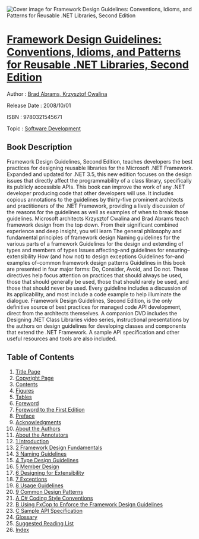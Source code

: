 ![Cover image for Framework Design Guidelines: Conventions, Idioms, and Patterns for Reusable .NET Libraries, Second Edition](https://imgdetail.ebookreading.net/cover/cover/software_development/EB9780321545671.jpg)

[Framework Design Guidelines: Conventions, Idioms, and Patterns for Reusable .NET Libraries, Second Edition](https://ebookreading.net/view/book/Framework+Design+Guidelines%3A+Conventions%2C+Idioms%2C+and+Patterns+for+Reusable+.NET+Libraries%2C+Second+Edition-EB9780321545671_1.html "Framework Design Guidelines: Conventions, Idioms, and Patterns for Reusable .NET Libraries, Second Edition")
====================================================================================================================

Author : [Brad Abrams](https://ebookreading.net/search/author/Brad+Abrams),[ Krzysztof Cwalina](https://ebookreading.net/search/author/+Krzysztof+Cwalina)

Release Date : 2008/10/01

ISBN : 9780321545671

Topic : [Software Development](https://ebookreading.net/search/category/software-development)

Book Description
-----------------

Framework Design Guidelines, Second Edition, teaches developers the best practices for designing reusable libraries for the Microsoft .NET Framework. Expanded and updated for .NET 3.5, this new edition focuses on the design issues that directly affect the programmability of a class library, specifically its publicly accessible APIs.
This book can improve the work of any .NET developer producing code that other developers will use. It includes copious annotations to the guidelines by thirty-five prominent architects and practitioners of the .NET Framework, providing a lively discussion of the reasons for the guidelines as well as examples of when to break those guidelines.
Microsoft architects Krzysztof Cwalina and Brad Abrams teach framework design from the top down. From their significant combined experience and deep insight, you will learn
The general philosophy and fundamental principles of framework design
Naming guidelines for the various parts of a framework
Guidelines for the design and extending of types and members of types
Issues affecting–and guidelines for ensuring–extensibility
How (and how not) to design exceptions
Guidelines for–and examples of–common framework design patterns
Guidelines in this book are presented in four major forms: Do, Consider, Avoid, and Do not. These directives help focus attention on practices that should always be used, those that should generally be used, those that should rarely be used, and those that should never be used. Every guideline includes a discussion of its applicability, and most include a code example to help illuminate the dialogue.
Framework Design Guidelines, Second Edition, is the only definitive source of best practices for managed code API development, direct from the architects themselves.
A companion DVD includes the Designing .NET Class Libraries video series, instructional presentations by the authors on design guidelines for developing classes and components that extend the .NET Framework. A sample API specification and other useful resources and tools are also included.
              
Table of Contents
-----------------

1. [Title Page](https://ebookreading.net/view/book/Framework+Design+Guidelines%3A+Conventions%2C+Idioms%2C+and+Patterns+for+Reusable+.NET+Libraries%2C+Second+Edition-EB9780321545671_2.html#title)
1. [Copyright Page](https://ebookreading.net/view/book/Framework+Design+Guidelines%3A+Conventions%2C+Idioms%2C+and+Patterns+for+Reusable+.NET+Libraries%2C+Second+Edition-EB9780321545671_2.html#copy)
1. [Contents](https://ebookreading.net/view/book/Framework+Design+Guidelines%3A+Conventions%2C+Idioms%2C+and+Patterns+for+Reusable+.NET+Libraries%2C+Second+Edition-EB9780321545671_2.html#fm1)
1. [Figures](https://ebookreading.net/view/book/Framework+Design+Guidelines%3A+Conventions%2C+Idioms%2C+and+Patterns+for+Reusable+.NET+Libraries%2C+Second+Edition-EB9780321545671_2.html#fm2)
1. [Tables](https://ebookreading.net/view/book/Framework+Design+Guidelines%3A+Conventions%2C+Idioms%2C+and+Patterns+for+Reusable+.NET+Libraries%2C+Second+Edition-EB9780321545671_2.html#fm3)
1. [Foreword](https://ebookreading.net/view/book/Framework+Design+Guidelines%3A+Conventions%2C+Idioms%2C+and+Patterns+for+Reusable+.NET+Libraries%2C+Second+Edition-EB9780321545671_2.html#fm4)
1. [Foreword to the First Edition](https://ebookreading.net/view/book/Framework+Design+Guidelines%3A+Conventions%2C+Idioms%2C+and+Patterns+for+Reusable+.NET+Libraries%2C+Second+Edition-EB9780321545671_2.html#fm5)
1. [Preface](https://ebookreading.net/view/book/Framework+Design+Guidelines%3A+Conventions%2C+Idioms%2C+and+Patterns+for+Reusable+.NET+Libraries%2C+Second+Edition-EB9780321545671_2.html#fm6)
1. [Acknowledgments](https://ebookreading.net/view/book/Framework+Design+Guidelines%3A+Conventions%2C+Idioms%2C+and+Patterns+for+Reusable+.NET+Libraries%2C+Second+Edition-EB9780321545671_2.html#ack)
1. [About the Authors](https://ebookreading.net/view/book/Framework+Design+Guidelines%3A+Conventions%2C+Idioms%2C+and+Patterns+for+Reusable+.NET+Libraries%2C+Second+Edition-EB9780321545671_2.html#about)
1. [About the Annotators](https://ebookreading.net/view/book/Framework+Design+Guidelines%3A+Conventions%2C+Idioms%2C+and+Patterns+for+Reusable+.NET+Libraries%2C+Second+Edition-EB9780321545671_2.html#anno)
1. [1 Introduction](https://ebookreading.net/view/book/Framework+Design+Guidelines%3A+Conventions%2C+Idioms%2C+and+Patterns+for+Reusable+.NET+Libraries%2C+Second+Edition-EB9780321545671_3.html#ch1)
1. [2 Framework Design Fundamentals](https://ebookreading.net/view/book/Framework+Design+Guidelines%3A+Conventions%2C+Idioms%2C+and+Patterns+for+Reusable+.NET+Libraries%2C+Second+Edition-EB9780321545671_4.html#ch2)
1. [3 Naming Guidelines](https://ebookreading.net/view/book/Framework+Design+Guidelines%3A+Conventions%2C+Idioms%2C+and+Patterns+for+Reusable+.NET+Libraries%2C+Second+Edition-EB9780321545671_5.html#ch3)
1. [4 Type Design Guidelines](https://ebookreading.net/view/book/Framework+Design+Guidelines%3A+Conventions%2C+Idioms%2C+and+Patterns+for+Reusable+.NET+Libraries%2C+Second+Edition-EB9780321545671_6.html#ch4)
1. [5 Member Design](https://ebookreading.net/view/book/Framework+Design+Guidelines%3A+Conventions%2C+Idioms%2C+and+Patterns+for+Reusable+.NET+Libraries%2C+Second+Edition-EB9780321545671_7.html#ch5)
1. [6 Designing for Extensibility](https://ebookreading.net/view/book/Framework+Design+Guidelines%3A+Conventions%2C+Idioms%2C+and+Patterns+for+Reusable+.NET+Libraries%2C+Second+Edition-EB9780321545671_8.html#ch6)
1. [7 Exceptions](https://ebookreading.net/view/book/Framework+Design+Guidelines%3A+Conventions%2C+Idioms%2C+and+Patterns+for+Reusable+.NET+Libraries%2C+Second+Edition-EB9780321545671_9.html#ch7)
1. [8 Usage Guidelines](https://ebookreading.net/view/book/Framework+Design+Guidelines%3A+Conventions%2C+Idioms%2C+and+Patterns+for+Reusable+.NET+Libraries%2C+Second+Edition-EB9780321545671_10.html#ch8)
1. [9 Common Design Patterns](https://ebookreading.net/view/book/Framework+Design+Guidelines%3A+Conventions%2C+Idioms%2C+and+Patterns+for+Reusable+.NET+Libraries%2C+Second+Edition-EB9780321545671_11.html#ch9)
1. [A C# Coding Style Conventions](https://ebookreading.net/view/book/Framework+Design+Guidelines%3A+Conventions%2C+Idioms%2C+and+Patterns+for+Reusable+.NET+Libraries%2C+Second+Edition-EB9780321545671_12.html#app1)
1. [B Using FxCop to Enforce the Framework Design Guidelines](https://ebookreading.net/view/book/Framework+Design+Guidelines%3A+Conventions%2C+Idioms%2C+and+Patterns+for+Reusable+.NET+Libraries%2C+Second+Edition-EB9780321545671_13.html#app2)
1. [C Sample API Specification](https://ebookreading.net/view/book/Framework+Design+Guidelines%3A+Conventions%2C+Idioms%2C+and+Patterns+for+Reusable+.NET+Libraries%2C+Second+Edition-EB9780321545671_14.html#app3)
1. [Glossary](https://ebookreading.net/view/book/Framework+Design+Guidelines%3A+Conventions%2C+Idioms%2C+and+Patterns+for+Reusable+.NET+Libraries%2C+Second+Edition-EB9780321545671_15.html#gloss)
1. [Suggested Reading List](https://ebookreading.net/view/book/Framework+Design+Guidelines%3A+Conventions%2C+Idioms%2C+and+Patterns+for+Reusable+.NET+Libraries%2C+Second+Edition-EB9780321545671_16.html#biblio)
1. [Index](https://ebookreading.net/view/book/Framework+Design+Guidelines%3A+Conventions%2C+Idioms%2C+and+Patterns+for+Reusable+.NET+Libraries%2C+Second+Edition-EB9780321545671_17.html#ind)
